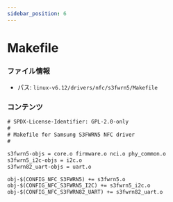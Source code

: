 ```yaml
---
sidebar_position: 6
---
```

# Makefile

### ファイル情報

- パス: `linux-v6.12/drivers/nfc/s3fwrn5/Makefile`

### コンテンツ

```txt
# SPDX-License-Identifier: GPL-2.0-only
#
# Makefile for Samsung S3FWRN5 NFC driver
#

s3fwrn5-objs = core.o firmware.o nci.o phy_common.o
s3fwrn5_i2c-objs = i2c.o
s3fwrn82_uart-objs = uart.o

obj-$(CONFIG_NFC_S3FWRN5) += s3fwrn5.o
obj-$(CONFIG_NFC_S3FWRN5_I2C) += s3fwrn5_i2c.o
obj-$(CONFIG_NFC_S3FWRN82_UART) += s3fwrn82_uart.o

```
